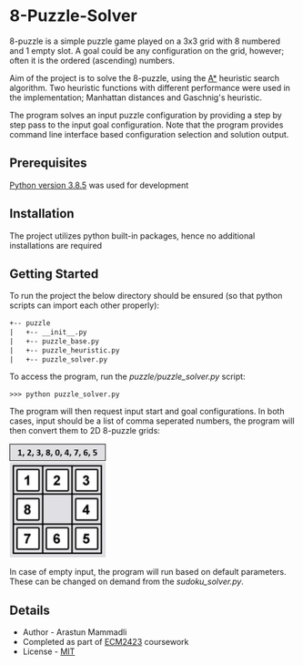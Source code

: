 # 8-Puzzle-Solver
8-puzzle is a simple puzzle game played on a 3x3 grid with 8 numbered and 1 empty slot.
A goal could be any configuration on the grid, however; often it is the ordered (ascending) numbers.

Aim of the project is to solve the 8-puzzle, using the [A*](https://en.wikipedia.org/wiki/A*_search_algorithm) heuristic search algorithm.
Two heuristic functions with different performance were used in the implementation; Manhattan distances and Gaschnig's heuristic.

The program solves an input puzzle configuration by providing a step by step pass to the input goal configuration. Note that the program 
provides command line interface based configuration selection and solution output.

## Prerequisites
[Python version 3.8.5](https://www.python.org/downloads/release/python-385/) 
was used for development

## Installation
The project utilizes python built-in packages, hence no additional installations are required

## Getting Started
To run the project the below directory should be ensured (so that python scripts can import each other properly):
```
+-- puzzle
|   +-- __init__.py
|   +-- puzzle_base.py
|   +-- puzzle_heuristic.py
|   +-- puzzle_solver.py
```

To access the program, run the *puzzle/puzzle_solver.py* script:
```
>>> python puzzle_solver.py
```

The program will then request input start and goal configurations. In both cases, 
input should be a list of comma seperated numbers, the program will then convert them to 
2D 8-puzzle grids:

<p align="left">
<img src="images/start_state.png" height = 200></img>
</p>

In case of empty input, the program will run based on default parameters. These 
can be changed on demand from the *sudoku_solver.py*.

## Details
- Author - Arastun Mammadli
- Completed as part of [ECM2423](http://emps.exeter.ac.uk/modules/ECM2423) coursework
- License - [MIT](LICENSE)
